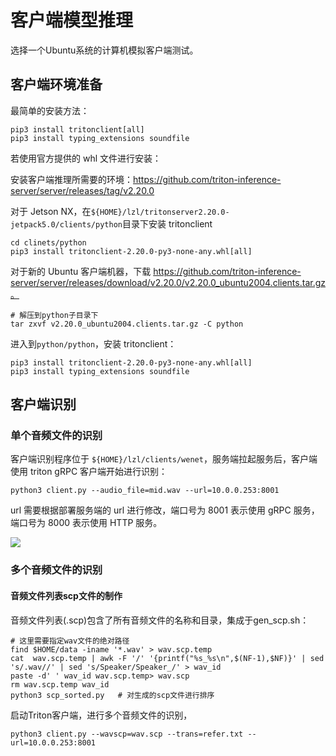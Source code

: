 # 客户端模型推理

选择一个Ubuntu系统的计算机模拟客户端测试。

## 客户端环境准备

最简单的安装方法：

```
pip3 install tritonclient[all]
pip3 install typing_extensions soundfile
```

若使用官方提供的 whl 文件进行安装：

安装客户端推理所需要的环境：https://github.com/triton-inference-server/server/releases/tag/v2.20.0

对于 Jetson NX，在`${HOME}/lzl/tritonserver2.20.0-jetpack5.0/clients/python`目录下安装 tritonclient

```
cd clinets/python
pip3 install tritonclient-2.20.0-py3-none-any.whl[all]
```

对于新的 Ubuntu 客户端机器，下载 https://github.com/triton-inference-server/server/releases/download/v2.20.0/v2.20.0_ubuntu2004.clients.tar.gz。

```
# 解压到python子目录下
tar zxvf v2.20.0_ubuntu2004.clients.tar.gz -C python
```

进入到`python/python`，安装 tritonclient：

```
pip3 install tritonclient-2.20.0-py3-none-any.whl[all]
pip3 install typing_extensions soundfile
```

## 客户端识别

### 单个音频文件的识别

客户端识别程序位于 `${HOME}/lzl/clients/wenet`，服务端拉起服务后，客户端使用 triton gRPC 客户端开始进行识别：

```
python3 client.py --audio_file=mid.wav --url=10.0.0.253:8001
```

url 需要根据部署服务端的 url 进行修改，端口号为 8001 表示使用 gRPC 服务，端口号为 8000 表示使用 HTTP 服务。

![](../../figs.assets/image-20230710154308010.png)

### 多个音频文件的识别

#### 		音频文件列表scp文件的制作

音频文件列表(.scp)包含了所有音频文件的名称和目录，集成于gen_scp.sh：

```
# 这里需要指定wav文件的绝对路径
find $HOME/data -iname '*.wav' > wav.scp.temp	
cat  wav.scp.temp | awk -F '/' '{printf("%s_%s\n",$(NF-1),$NF)}' | sed 's/.wav//' | sed 's/Speaker/Speaker_/' > wav_id 
paste -d' ' wav_id wav.scp.temp> wav.scp
rm wav.scp.temp wav_id
python3 scp_sorted.py	# 对生成的scp文件进行排序
```

启动Triton客户端，进行多个音频文件的识别，

```
python3 client.py --wavscp=wav.scp --trans=refer.txt --url=10.0.0.253:8001
```

